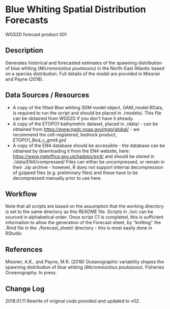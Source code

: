 # Blue Whiting Spatial Distribution Forecasts

WGS2D forecast product 001

## Description

Generates historical and forecasted estimates of the spawning distribution of blue whiting (*Micromesistius poutassou*) in the North-East Atlantic based on a species distribution. Full details of the model are provided in Miesner and Payne (2018).

## Data Sources / Resources

* A copy of the fitted Blue whiting SDM model object, GAM_model.RData, is required to run the script and should be placed in ./models/. This file can be obtained from WGS2D if you don't have it already.
* A copy of the ETOPO1 bathymetric dataset, placed in ./data/ - can be obtained from https://www.ngdc.noaa.gov/mgg/global/ - we recommend the cell-registered, bedrock product, *ETOPO1_Bed_c_gmt4.grd*
* A copy of the EN4 database should be accessible - the database can be obtained by downloading it from the EN4 website, here: https://www.metoffice.gov.uk/hadobs/en4/ and should be stored in ./data/EN4/compressed/ Files can either be uncompressed, or remain in their .zip archive - however, R does not support internal decompression of gzipped files (e.g. preliminary files) and these have to be decompressed manually prior to use here.

## Workflow

Note that all scripts are based on the assumption that the working directory is set to the same directory as this README file. Scripts in ./src can be sourced in alphabetical order. Once script C1 is completed, this is sufficient information to allow the generation of the Forecast sheet, by "knitting" the .Rmd file in the ./forecast_sheet/ directory - this is most easily done in RStudio

## References

Miesner, A.K., and Payne, M.R. (2018) Oceanographic variability shapes the spawning distribution of blue whiting (*Micromesistius poutassou*). Fisheries Oceanography. In press.

## Change Log

2018.01.11 Rewrite of original code provided and updated to v02. 
